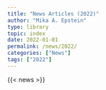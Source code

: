 ```yaml
---
title: "News Articles (2022)"
author: "Mika A. Epstein"
type: library
topic: index
date: 2022-01-01
permalink: /news/2022/
categories: ["News"]
tags: ["2022"]
---
```


{{< news >}}
